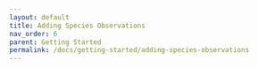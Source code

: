 ```yaml
---
layout: default
title: Adding Species Observations
nav_order: 6
parent: Getting Started
permalink: /docs/getting-started/adding-species-observations
---
```

